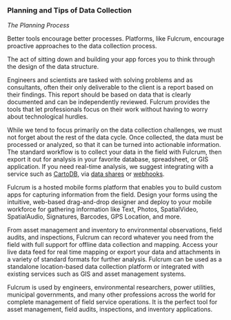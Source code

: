 ### Planning and Tips of Data Collection

_The Planning Process_

Better tools encourage better processes. Platforms, like Fulcrum, encourage proactive approaches to the data collection process.

The act of sitting down and building your app forces you to think through the design of the data structure.

Engineers and scientists are tasked with solving problems and as consultants, often their only deliverable to the client is a report based on their findings. This report should be based on data that is clearly documented and can be independently reviewed. Fulcrum provides the tools that let professionals focus on their work without having to worry about technological hurdles.

While we tend to focus primarily on the data collection challenges, we must not forget about the rest of the data cycle. Once collected, the data must be processed or analyzed, so that it can be turned into actionable information. The standard workflow is to collect your data in the field with Fulcrum, then export it out for analysis in your favorite database, spreadsheet, or GIS application. If you need real-time analysis, we suggest integrating with a service such as [CartoDB](http://cartodb.com/), via [data shares](http://localhost:4000/manual/data-shares/) or [webhooks](http://localhost:4000/developers/webhooks/).

Fulcrum is a hosted mobile forms platform that enables you to build custom apps for capturing information from the field. Design your forms using the intuitive, web-based drag-and-drop designer and deploy to your mobile workforce for gathering information like Text, Photos, SpatialVideo, SpatialAudio, Signatures, Barcodes, GPS Location, and more.

From asset management and inventory to environmental observations, field audits, and inspections, Fulcrum can record whatever you need from the field with full support for offline data collection and mapping. Access your live data feed for real time mapping or export your data and attachments in a variety of standard formats for further analysis. Fulcrum can be used as a standalone location-based data collection platform or integrated with existing services such as GIS and asset management systems.

Fulcrum is used by engineers, environmental researchers, power utilities, municipal governments, and many other professions across the world for complete management of field service operations. It is the perfect tool for asset management, field audits, inspections, and inventory applications.




